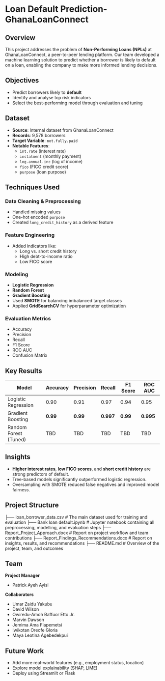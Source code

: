 # Loan Default Prediction-GhanaLoanConnect

## Overview

This project addresses the problem of **Non-Performing Loans (NPLs)** at GhanaLoanConnect, a peer-to-peer lending platform. Our team developed a machine learning solution to predict whether a borrower is likely to default on a loan, enabling the company to make more informed lending decisions.



##  Objectives

- Predict borrowers likely to **default**
- Identify and analyse top risk indicators
- Select the best-performing model through evaluation and tuning



##  Dataset

- **Source**: Internal dataset from GhanaLoanConnect
- **Records**: 9,578 borrowers
- **Target Variable**: `not.fully.paid`
- **Notable Features**:
  - `int.rate` (interest rate)
  - `instalment` (monthly payment)
  - `log.annual.inc` (log of income)
  - `fico` (FICO credit score)
  - `purpose` (loan purpose)



##  Techniques Used

###  Data Cleaning & Preprocessing
- Handled missing values
- One-hot encoded `purpose`
- Created `long_credit_history` as a derived feature

###  Feature Engineering
- Added indicators like:
  - Long vs. short credit history
  - High debt-to-income ratio
  - Low FICO score

### Modeling
- **Logistic Regression**
- **Random Forest**
- **Gradient Boosting**
- Used **SMOTE** for balancing imbalanced target classes
- Applied **GridSearchCV** for hyperparameter optimization

###  Evaluation Metrics
- Accuracy
- Precision
- Recall
- F1 Score
- ROC AUC
- Confusion Matrix



##  Key Results

| Model               | Accuracy | Precision | Recall | F1 Score | ROC AUC |
|--------------------|----------|-----------|--------|----------|---------|
| Logistic Regression| 0.90    | 0.91     | 0.97  | 0.94    | 0.95   |
| Gradient Boosting  | **0.99** | **0.99**  | **0.997** | **0.99** | **0.995** |
| Random Forest (Tuned)| TBD   | TBD       | TBD    | TBD      | TBD     |



## Insights

- **Higher interest rates**, **low FICO scores**, and **short credit history** are strong predictors of default.
- Tree-based models significantly outperformed logistic regression.
- Oversampling with SMOTE reduced false negatives and improved model fairness.



##  Project Structure


├── loan_borrower_data.csv            # The main dataset used for training and evaluation
├── Bank loan default.ipynb           # Jupyter notebook containing all preprocessing, modelling, and evaluation steps
├── Report_Project_Approach.docx      # Report on project workflow and team contributions
├── Report_Findings_Recommendations.docx  # Report on insights, results, and recommendations
├── README.md                         # Overview of the project, team, and outcomes



## Team

**Project Manager**  
- Patrick Ayeh Ayisi  

**Collaborators**  
- Umar Zaidu Yakubu
- David Wilson
- Owiredu-Amoh Baffuor Etto Jr.
- Marvin Dawson
- Jemima Ama Fiapemetsi
- Iwikotan Oreofe Gloria
- Maya Leotina Agebedekpui




##  Future Work

- Add more real-world features (e.g., employment status, location)
- Explore model explainability (SHAP, LIME)
- Deploy using Streamlit or Flask




